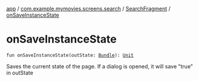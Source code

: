 [app](../../index.md) / [com.example.mymovies.screens.search](../index.md) / [SearchFragment](index.md) / [onSaveInstanceState](./on-save-instance-state.md)

# onSaveInstanceState

`fun onSaveInstanceState(outState: `[`Bundle`](https://developer.android.com/reference/android/os/Bundle.html)`): `[`Unit`](https://kotlinlang.org/api/latest/jvm/stdlib/kotlin/-unit/index.html)

Saves the current state of the page. If a dialog is opened, it will save "true" in outState

